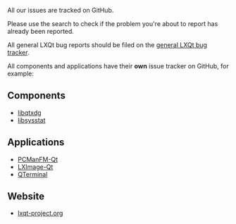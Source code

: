 All our issues are tracked on GitHub.

Please use the search to check if the problem you're about to report has already been reported.   

All general LXQt bug reports should be filed on the [general LXQt bug tracker](https://github.com/lxqt/lxqt/issues).   

All components and applications have their **own** issue tracker on GitHub, for example:

## Components 
* [libqtxdg](https://github.com/lxqt/libqtxdg/issues)
* [libsysstat](https://github.com/lxqt/libsysstat/issues)
## Applications
* [PCManFM-Qt](https://github.com/lxqt/pcmanfm-qt/issues)
* [LXImage-Qt](https://github.com/lxqt/lximage-qt/issues)
* [QTerminal](https://github.com/lxqt/qterminal/issues)
## Website 
* [lxqt-project.org](https://github.com/lxqt/lxqt.github.io/issues)
